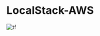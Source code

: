 # LocalStack-AWS


![tf](https://github.com/user-attachments/assets/10229fad-8338-47ae-9f37-f315d3d6c9a2)
